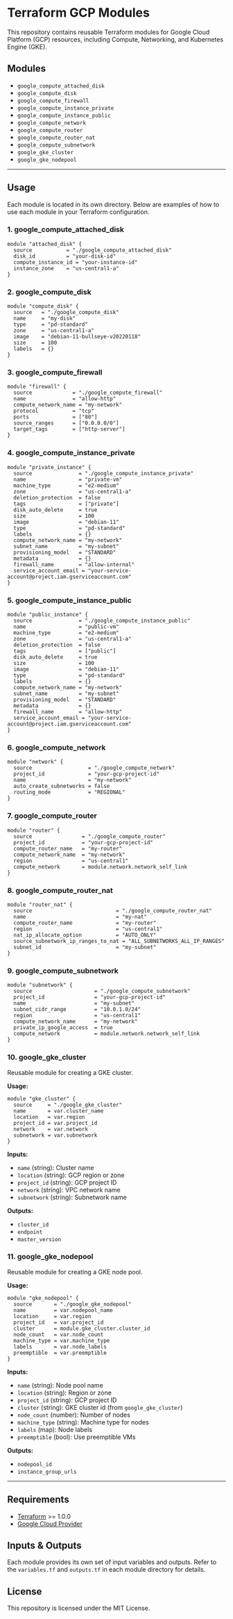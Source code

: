 # Terraform GCP Modules

This repository contains reusable Terraform modules for Google Cloud Platform (GCP) resources, including Compute, Networking, and Kubernetes Engine (GKE).

## Modules

- `google_compute_attached_disk`
- `google_compute_disk`
- `google_compute_firewall`
- `google_compute_instance_private`
- `google_compute_instance_public`
- `google_compute_network`
- `google_compute_router`
- `google_compute_router_nat`
- `google_compute_subnetwork`
- `google_gke_cluster`
- `google_gke_nodepool`

---

## Usage

Each module is located in its own directory. Below are examples of how to use each module in your Terraform configuration.

### 1. google_compute_attached_disk

```hcl
module "attached_disk" {
  source           = "./google_compute_attached_disk"
  disk_id          = "your-disk-id"
  compute_instance_id = "your-instance-id"
  instance_zone    = "us-central1-a"
}
```

### 2. google_compute_disk

```hcl
module "compute_disk" {
  source   = "./google_compute_disk"
  name     = "my-disk"
  type     = "pd-standard"
  zone     = "us-central1-a"
  image    = "debian-11-bullseye-v20220118"
  size     = 100
  labels   = {}
}
```

### 3. google_compute_firewall

```hcl
module "firewall" {
  source             = "./google_compute_firewall"
  name               = "allow-http"
  compute_network_name = "my-network"
  protocol           = "tcp"
  ports              = ["80"]
  source_ranges      = ["0.0.0.0/0"]
  target_tags        = ["http-server"]
}
```

### 4. google_compute_instance_private

```hcl
module "private_instance" {
  source               = "./google_compute_instance_private"
  name                 = "private-vm"
  machine_type         = "e2-medium"
  zone                 = "us-central1-a"
  deletion_protection  = false
  tags                 = ["private"]
  disk_auto_delete     = true
  size                 = 100
  image                = "debian-11"
  type                 = "pd-standard"
  labels               = {}
  compute_network_name = "my-network"
  subnet_name          = "my-subnet"
  provisioning_model   = "STANDARD"
  metadata             = {}
  firewall_name        = "allow-internal"
  service_account_email = "your-service-account@project.iam.gserviceaccount.com"
}
```

### 5. google_compute_instance_public

```hcl
module "public_instance" {
  source               = "./google_compute_instance_public"
  name                 = "public-vm"
  machine_type         = "e2-medium"
  zone                 = "us-central1-a"
  deletion_protection  = false
  tags                 = ["public"]
  disk_auto_delete     = true
  size                 = 100
  image                = "debian-11"
  type                 = "pd-standard"
  labels               = {}
  compute_network_name = "my-network"
  subnet_name          = "my-subnet"
  provisioning_model   = "STANDARD"
  metadata             = {}
  firewall_name        = "allow-http"
  service_account_email = "your-service-account@project.iam.gserviceaccount.com"
}
```

### 6. google_compute_network

```hcl
module "network" {
  source                  = "./google_compute_network"
  project_id              = "your-gcp-project-id"
  name                    = "my-network"
  auto_create_subnetworks = false
  routing_mode            = "REGIONAL"
}
```

### 7. google_compute_router

```hcl
module "router" {
  source                = "./google_compute_router"
  project_id            = "your-gcp-project-id"
  compute_router_name   = "my-router"
  compute_network_name  = "my-network"
  region                = "us-central1"
  compute_network       = module.network.network_self_link
}
```

### 8. google_compute_router_nat

```hcl
module "router_nat" {
  source                           = "./google_compute_router_nat"
  name                             = "my-nat"
  compute_router_name              = "my-router"
  region                           = "us-central1"
  nat_ip_allocate_option           = "AUTO_ONLY"
  source_subnetwork_ip_ranges_to_nat = "ALL_SUBNETWORKS_ALL_IP_RANGES"
  subnet_id                        = "my-subnet"
}
```

### 9. google_compute_subnetwork

```hcl
module "subnetwork" {
  source                    = "./google_compute_subnetwork"
  project_id                = "your-gcp-project-id"
  name                      = "my-subnet"
  subnet_cidr_range         = "10.0.1.0/24"
  region                    = "us-central1"
  compute_network_name      = "my-network"
  private_ip_google_access  = true
  compute_network           = module.network.network_self_link
}
```

### 10. google_gke_cluster

Reusable module for creating a GKE cluster.

**Usage:**
```hcl
module "gke_cluster" {
  source     = "./google_gke_cluster"
  name       = var.cluster_name
  location   = var.region
  project_id = var.project_id
  network    = var.network
  subnetwork = var.subnetwork
}
```
**Inputs:**
- `name` (string): Cluster name
- `location` (string): GCP region or zone
- `project_id` (string): GCP project ID
- `network` (string): VPC network name
- `subnetwork` (string): Subnetwork name

**Outputs:**
- `cluster_id`
- `endpoint`
- `master_version`

### 11. google_gke_nodepool

Reusable module for creating a GKE node pool.

**Usage:**
```hcl
module "gke_nodepool" {
  source       = "./google_gke_nodepool"
  name         = var.nodepool_name
  location     = var.region
  project_id   = var.project_id
  cluster      = module.gke_cluster.cluster_id
  node_count   = var.node_count
  machine_type = var.machine_type
  labels       = var.node_labels
  preemptible  = var.preemptible
}
```
**Inputs:**
- `name` (string): Node pool name
- `location` (string): Region or zone
- `project_id` (string): GCP project ID
- `cluster` (string): GKE cluster id (from `google_gke_cluster`)
- `node_count` (number): Number of nodes
- `machine_type` (string): Machine type for nodes
- `labels` (map): Node labels
- `preemptible` (bool): Use preemptible VMs

**Outputs:**
- `nodepool_id`
- `instance_group_urls`

---

## Requirements

- [Terraform](https://www.terraform.io/downloads.html) >= 1.0.0
- [Google Cloud Provider](https://registry.terraform.io/providers/hashicorp/google/latest/docs)

## Inputs & Outputs

Each module provides its own set of input variables and outputs. Refer to the `variables.tf` and `outputs.tf` in each module directory for details.

## License

This repository is licensed under the MIT License.
